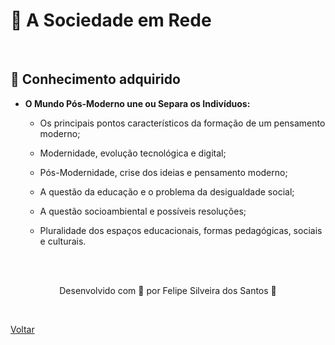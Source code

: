 <h1>📶 A Sociedade em Rede </h1>

<br>

<h2> 🧠 Conhecimento adquirido </h2>

- **O Mundo Pós-Moderno une ou Separa os Indivíduos:**

  - Os principais pontos característicos da formação de um pensamento moderno;

  - Modernidade, evolução tecnológica e digital;

  - Pós-Modernidade, crise dos ideias e pensamento moderno;

  - A questão da educação e o problema da desigualdade social;

  - A questão socioambiental e possíveis resoluções;

  - Pluralidade dos espaços educacionais, formas pedagógicas, sociais e culturais.

    

  

<br><br>

<p align="center"> Desenvolvido com 💜 por Felipe Silveira dos Santos 👋 <p>

<br>

<a href="./README.md">Voltar</a>